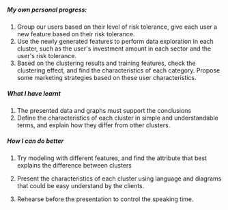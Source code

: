 ##### My own personal progress:

1. Group our users based on their level of risk tolerance, give each user a new feature based on their risk tolerance.
2. Use the newly generated features to perform data exploration in each cluster, such as the user's investment amount in each sector and the user's risk tolerance.
3. Based on the clustering results and training features, check the clustering effect, and find the characteristics of each category. Propose some marketing strategies based on these user characteristics.



##### What I have learnt

1. The presented data and graphs must support the conclusions
2. Define the characteristics of each cluster in simple and understandable terms, and explain how they differ from other clusters.



##### How I can do better

1. Try modeling with different features, and find the attribute that best explains the difference between clusters

2. Present the characteristics of each cluster using language and diagrams that could be easy understand by the clients.

3. Rehearse before the presentation to control the speaking time.